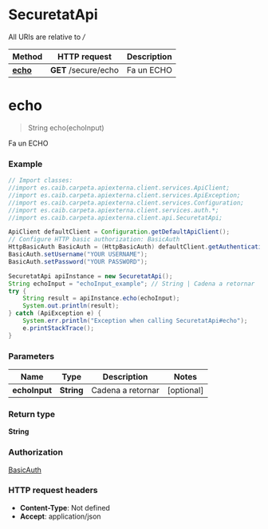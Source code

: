 # SecuretatApi

All URIs are relative to */*

Method | HTTP request | Description
------------- | ------------- | -------------
[**echo**](SecuretatApi.md#echo) | **GET** /secure/echo | Fa un ECHO

<a name="echo"></a>
# **echo**
> String echo(echoInput)

Fa un ECHO

### Example
```java
// Import classes:
//import es.caib.carpeta.apiexterna.client.services.ApiClient;
//import es.caib.carpeta.apiexterna.client.services.ApiException;
//import es.caib.carpeta.apiexterna.client.services.Configuration;
//import es.caib.carpeta.apiexterna.client.services.auth.*;
//import es.caib.carpeta.apiexterna.client.api.SecuretatApi;

ApiClient defaultClient = Configuration.getDefaultApiClient();
// Configure HTTP basic authorization: BasicAuth
HttpBasicAuth BasicAuth = (HttpBasicAuth) defaultClient.getAuthentication("BasicAuth");
BasicAuth.setUsername("YOUR USERNAME");
BasicAuth.setPassword("YOUR PASSWORD");

SecuretatApi apiInstance = new SecuretatApi();
String echoInput = "echoInput_example"; // String | Cadena a retornar
try {
    String result = apiInstance.echo(echoInput);
    System.out.println(result);
} catch (ApiException e) {
    System.err.println("Exception when calling SecuretatApi#echo");
    e.printStackTrace();
}
```

### Parameters

Name | Type | Description  | Notes
------------- | ------------- | ------------- | -------------
 **echoInput** | **String**| Cadena a retornar | [optional]

### Return type

**String**

### Authorization

[BasicAuth](../README.md#BasicAuth)

### HTTP request headers

 - **Content-Type**: Not defined
 - **Accept**: application/json

